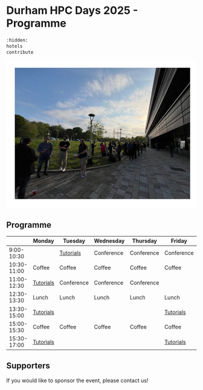 # Durham HPC Days 2025 - Programme

```{toctree}
:hidden:
hotels
contribute
```


![HPCDays](../images/HPC-days-pic.png)

## Programme

|             | Monday    | Tuesday   | Wednesday  | Thursday   | Friday     | Saturday |
| ----------- | --------- | --------- | ---------- | ---------- | ---------- | -------- |
|  9:00-10:30 |                        | [Tutorials](tutorials)  | Conference | Conference | Conference |          |
| 10:30-11:00 | Coffee                 | Coffee                  | Coffee     | Coffee     | Coffee     |
| 11:00-12:30 |[Tutorials](tutorials.md)  | Conference              | Conference | Conference |
| 12:30-13:30 | Lunch     | Lunch      | Lunch                   | Lunch      | Lunch      |
| 13:30-15:00 | [Tutorials](tutorials.md) |                         |            |            | [Tutorials](tutorials.md)
| 15:00-15:30 | Coffee    | Coffee     | Coffee                  | Coffee     | Coffee     |
| 15:30-17:00 | [Tutorials](tutorials.md) |                         |            |            | [Tutorials](tutorials.md)


## Supporters

If you would like to sponsor the event, please contact us!

